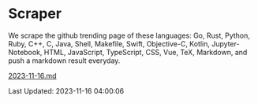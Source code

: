 # Scraper

We scrape the github trending page of these languages: Go, Rust, Python, Ruby, C++, C, Java, Shell, Makefile, Swift, Objective-C, Kotlin, Jupyter-Notebook, HTML, JavaScript, TypeScript, CSS, Vue, TeX, Markdown, and push a markdown result everyday.

[2023-11-16.md](https://github.com/yangwenmai/github-trending-backup/blob/master/2023-11-16.md)

Last Updated: 2023-11-16 04:00:06